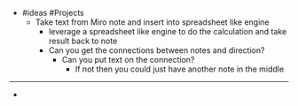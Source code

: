 - #ideas #Projects
	- Take text from Miro note and insert into spreadsheet like engine
		- leverage a spreadsheet like engine to do the calculation and take result back to note
		- Can you get the connections between notes and direction?
			- Can you put text on the connection?
				- If not then you could just have another note in the middle
- ---
-